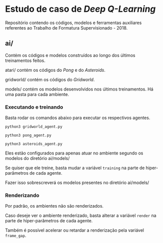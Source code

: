 # Estudo de caso de *Deep Q-Learning*

Repositório contendo os códigos, modelos e ferramentas auxiliares referentes ao Trabalho de Formatura Supervisionado - 2018.

## ai/

Contém os códigos e modelos construídos ao longo dos últimos treinamentos feitos.

atari/ contém os códigos do *Pong* e do *Asteroids*.

gridworld/ contém os códigos do *Gridworld*.

models/ contém os modelos desenvolvidos nos últimos treinamentos. Há uma pasta para cada ambiente.

### Executando e treinando

Basta rodar os comandos abaixo para executar os respectivos agentes.

```
python3 gridworld_agent.py

python3 pong_agent.py

python3 asteroids_agent.py
```

Eles estão configurados para apenas atuar no ambiente segundo os modelos do diretório ai/models/

Se quiser que ele treine, basta mudar a variável ```training``` na parte de hiper-parâmetros de cada agente.

Fazer isso sobrescreverá os modelos presentes no diretório ai/models/

### Renderizando

Por padrão, os ambientes não são renderizados.

Caso deseje ver o ambiente renderizado, basta alterar a variável ```render``` na parte de hiper-parâmetros de cada agente.

Também é possível acelerar ou retardar a renderização pela variável ```frame_gap```.
